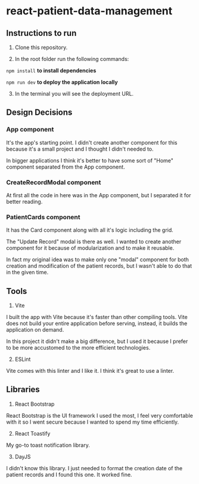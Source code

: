 # react-patient-data-management

## Instructions to run

1. Clone this repository.

2. In the root folder run the following commands:

`npm install` **to install dependencies**

`npm run dev` **to deploy the application locally**

3. In the terminal you will see the deployment URL.

## Design Decisions

### App component

It's the app's starting point. I didn't create another component for this because it's a small project and I thought I didn't needed to.

In bigger applications I think it's better to have some sort of "Home" component separated from the App component.

### CreateRecordModal component

At first all the code in here was in the App component, but I separated it for better reading.

### PatientCards component

It has the Card component along with all it's logic including the grid.

The "Update Record" modal is there as well. I wanted to create another component for it because of modularization and to make it reusable.

In fact my original idea was to make only one "modal" component for both creation and modification of the patient records, but I wasn't able to do that in the given time.

## Tools

1. Vite

I built the app with Vite because it's faster than other compiling tools. Vite does not build your entire application before serving, instead, it builds the application on demand.

In this project it didn't make a big difference, but I used it because I prefer to be more accustomed to the more efficient technologies.

2. ESLint

Vite comes with this linter and I like it. I think it's great to use a linter.

## Libraries

1. React Bootstrap

React Bootstrap is the UI framework I used the most, I feel very comfortable with it so I went secure because I wanted to spend my time efficiently.

2. React Toastify

My go-to toast notification library.

3. DayJS

I didn't know this library. I just needed to format the creation date of the patient records and I found this one. It worked fine.